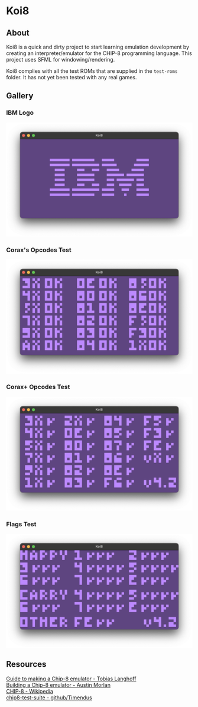 # Koi8
## About
Koi8 is a quick and dirty project to start learning emulation development by creating an interpreter/emulator for the CHIP-8 programming language.
This project uses SFML for windowing/rendering.

Koi8 complies with all the test ROMs that are supplied in the `test-roms` folder. It has not yet been tested with any real games.

## Gallery
### IBM Logo
![Chip-8 IBM Logo Test](pictures/ibm_logo.png)

### Corax's Opcodes Test
![Chip-8 Corax's Opcodes Test](pictures/corax_opcodes.png)

### Corax+ Opcodes Test
![Chip-8 Corax+ Opcodes Test](pictures/corax+_opcodes.png)

### Flags Test
![Chip-8 Flags Test](pictures/flags_test.png)

## Resources
[Guide to making a Chip-8 emulator - Tobias Langhoff](https://tobiasvl.github.io/blog/write-a-chip-8-emulator/)   
[Building a Chip-8 emulator - Austin Morlan](https://austinmorlan.com/posts/chip8_emulator/)  
[CHIP-8 - Wikipedia](https://en.wikipedia.org/wiki/CHIP-8)  
[chip8-test-suite - github/Timendus](https://github.com/Timendus/chip8-test-suite)